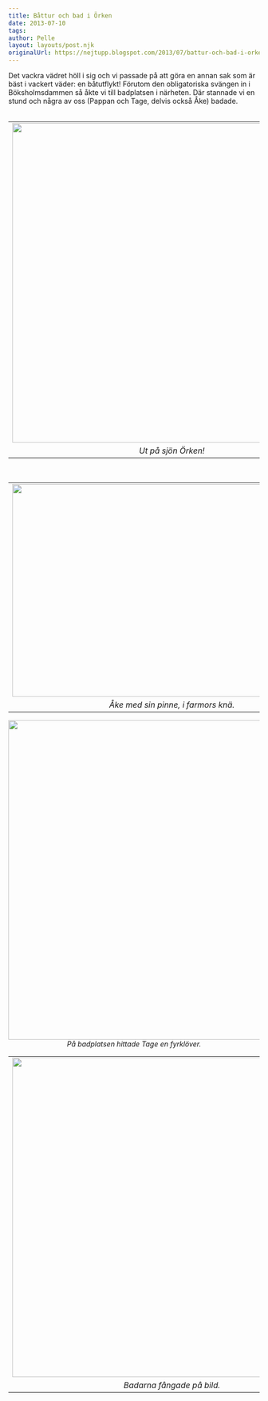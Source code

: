 ```yaml
---
title: Båttur och bad i Örken
date: 2013-07-10
tags: 	
author: Pelle
layout: layouts/post.njk
originalUrl: https://nejtupp.blogspot.com/2013/07/battur-och-bad-i-orken.html
---
```


Det vackra vädret höll i sig och vi passade på att göra en annan sak som är bäst i vackert väder: en båtutflykt! Förutom den obligatoriska svängen in i Böksholmsdammen så åkte vi till badplatsen i närheten. Där stannade vi en stund och några av oss (Pappan och Tage, delvis också Åke) badade.<br><br><table align="center" cellpadding="0" cellspacing="0" class="tr-caption-container" style="margin-left: auto; margin-right: auto; text-align: center;"><tbody><tr><td style="text-align: center;"><img src="../../../../img/Pyrtet+-+ba%CC%8At+och+bad-PERK6507.jpg" width="640"></td></tr><tr><td class="tr-caption" style="text-align: center;"><i>Ut på sjön Örken!</i></td></tr></tbody></table><br><table align="center" cellpadding="0" cellspacing="0" class="tr-caption-container" style="margin-left: auto; margin-right: auto; text-align: center;"><tbody><tr><td style="text-align: center;"><img border="0" height="426" src="../../../../img/Pyrtet+-+ba%CC%8At+och+bad-PERK6546.jpg" style="margin-left: auto; margin-right: auto;" width="640"></td></tr><tr><td class="tr-caption" style="text-align: center;"><i>Åke med sin pinne, i farmors knä.</i></td></tr></tbody></table><div class="separator" style="clear: both; text-align: center;"><img src="../../../../img/Pyrtet+-+ba%CC%8At+och+bad-PERK6548.jpg" width="640"></td></tr><tr><td class="tr-caption" style="text-align: center;"><i>På badplatsen hittade Tage en fyrklöver.</i></td></tr></tbody></table><br><table align="center" cellpadding="0" cellspacing="0" class="tr-caption-container" style="margin-left: auto; margin-right: auto; text-align: center;"><tbody><tr><td style="text-align: center;"><img src="../../../../img/Pyrtet+-+ba%CC%8At+och+bad-PERK6555.jpg" width="640"></td></tr><tr><td class="tr-caption" style="text-align: center;"><i>Badarna fångade på bild.</i></td></tr></tbody></table><div class="separator" style="clear: both; text-align: center;"><br></div><div class="separator" style="clear: both; text-align: left;"><br></div>
<!-- no comments on this post -->